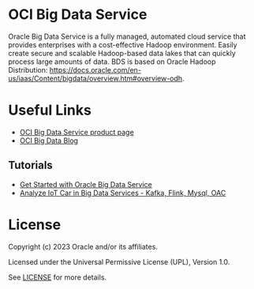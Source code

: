 # OCI Big Data Service

Oracle Big Data Service is a fully managed, automated cloud service that provides enterprises with a cost-effective Hadoop environment. 
Easily create secure and scalable Hadoop-based data lakes that can quickly process large amounts of data.
BDS is based on Oracle Hadoop Distribution: https://docs.oracle.com/en-us/iaas/Content/bigdata/overview.htm#overview-odh.

# Useful Links

- [OCI Big Data Service product page](https://www.oracle.com/uk/big-data/big-data-service/)
- [OCI Big Data Blog](https://blogs.oracle.com/bigdata)

## Tutorials
- [Get Started with Oracle Big Data Service](https://apexapps.oracle.com/pls/apex/dbpm/r/livelabs/view-workshop?wid=762)
- [Analyze IoT Car in Big Data Services - Kafka, Flink, Mysql, OAC](https://apexapps.oracle.com/pls/apex/f?p=133:180:17108050413248::::wid:3837)

# License

Copyright (c) 2023 Oracle and/or its affiliates.

Licensed under the Universal Permissive License (UPL), Version 1.0.

See [LICENSE](https://github.com/oracle-devrel/technology-engineering/blob/main/LICENSE) for more details.
